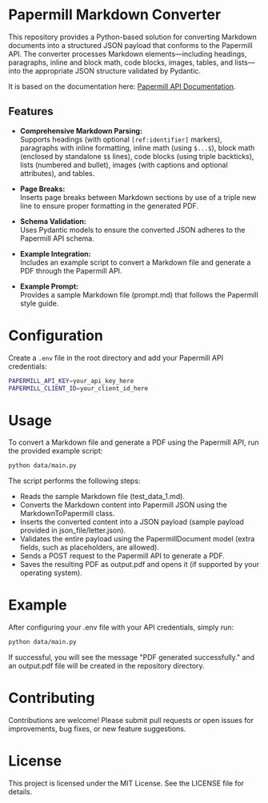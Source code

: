 # Papermill Markdown Converter

This repository provides a Python-based solution for converting Markdown documents into a structured JSON payload that conforms to the Papermill API. The converter processes Markdown elements—including headings, paragraphs, inline and block math, code blocks, images, tables, and lists—into the appropriate JSON structure validated by Pydantic.

It is based on the documentation here: [Papermill API Documentation](https://docs.papermill.io/).

## Features

- **Comprehensive Markdown Parsing:**  
  Supports headings (with optional `[ref:identifier]` markers), paragraphs with inline formatting, inline math (using `$...$`), block math (enclosed by standalone `$$` lines), code blocks (using triple backticks), lists (numbered and bullet), images (with captions and optional attributes), and tables.
  
- **Page Breaks:**  
  Inserts page breaks between Markdown sections by use of a triple new line to ensure proper formatting in the generated PDF.

- **Schema Validation:**  
  Uses Pydantic models to ensure the converted JSON adheres to the Papermill API schema.

- **Example Integration:**  
  Includes an example script to convert a Markdown file and generate a PDF through the Papermill API.

- **Example Prompt:**  
  Provides a sample Markdown file (prompt.md) that follows the Papermill style guide.

# Configuration

Create a `.env` file in the root directory and add your Papermill API credentials:

```bash
PAPERMILL_API_KEY=your_api_key_here
PAPERMILL_CLIENT_ID=your_client_id_here
```

# Usage

To convert a Markdown file and generate a PDF using the Papermill API, run the provided example script:

```bash
python data/main.py
```

The script performs the following steps:

- Reads the sample Markdown file (test_data_1.md).
- Converts the Markdown content into Papermill JSON using the MarkdownToPapermill class.
- Inserts the converted content into a JSON payload (sample payload provided in json_file/letter.json).
- Validates the entire payload using the PapermillDocument model (extra fields, such as placeholders, are allowed).
- Sends a POST request to the Papermill API to generate a PDF.
- Saves the resulting PDF as output.pdf and opens it (if supported by your operating system).

# Example

After configuring your .env file with your API credentials, simply run:

```bash
python data/main.py
```

If successful, you will see the message "PDF generated successfully." and an output.pdf file will be created in the repository directory.

# Contributing

Contributions are welcome! Please submit pull requests or open issues for improvements, bug fixes, or new feature suggestions.

# License

This project is licensed under the MIT License. See the LICENSE file for details.
